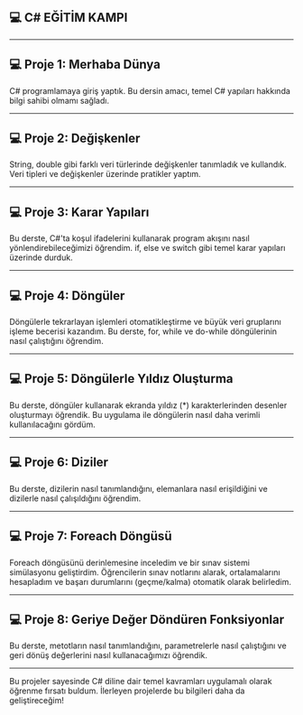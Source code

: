 ## 💻 C# EĞİTİM KAMPI

---

## 💻 Proje 1: Merhaba Dünya

C# programlamaya giriş yaptık. Bu dersin amacı, temel C# yapıları hakkında bilgi sahibi olmamı sağladı.

---

## 💻 Proje 2: Değişkenler 

String, double gibi farklı veri türlerinde değişkenler tanımladık ve kullandık. Veri tipleri ve değişkenler üzerinde pratikler yaptım.

---

## 💻 Proje 3: Karar Yapıları

Bu derste, C#'ta koşul ifadelerini kullanarak program akışını nasıl yönlendirebileceğimizi öğrendim. if, else ve switch gibi temel karar yapıları üzerinde durduk.

---

## 💻 Proje 4: Döngüler

Döngülerle tekrarlayan işlemleri otomatikleştirme ve büyük veri gruplarını işleme becerisi kazandım. Bu derste, for, while ve do-while döngülerinin nasıl çalıştığını öğrendim.

---

## 💻 Proje 5: Döngülerle Yıldız Oluşturma

Bu derste, döngüler kullanarak ekranda yıldız (*) karakterlerinden desenler oluşturmayı öğrendik. Bu uygulama ile döngülerin nasıl daha verimli kullanılacağını gördüm.

---

## 💻 Proje 6: Diziler

Bu derste, dizilerin nasıl tanımlandığını, elemanlara nasıl erişildiğini ve dizilerle nasıl çalışıldığını öğrendim.

---

## 💻 Proje 7: Foreach Döngüsü

Foreach döngüsünü derinlemesine inceledim ve bir sınav sistemi simülasyonu geliştirdim. Öğrencilerin sınav notlarını alarak, ortalamalarını hesapladım ve başarı durumlarını (geçme/kalma) otomatik olarak belirledim.

---

## 💻 Proje 8: Geriye Değer Döndüren Fonksiyonlar

Bu derste, metotların nasıl tanımlandığını, parametrelerle nasıl çalıştığını ve geri dönüş değerlerini nasıl kullanacağımızı öğrendik.

---

Bu projeler sayesinde C# diline dair temel kavramları uygulamalı olarak öğrenme fırsatı buldum. İlerleyen projelerde bu bilgileri daha da geliştireceğim!

